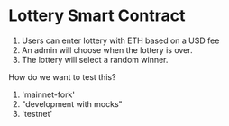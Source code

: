 # Lottery Smart Contract

1. Users can enter lottery with ETH based on a USD fee
2. An admin will choose when the lottery is over.
3. The lottery will select a random winner.

How do we want to test this?

1. 'mainnet-fork'
2. "development with mocks"
3. 'testnet'
